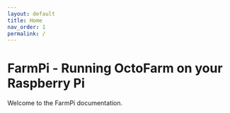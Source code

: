 ```yaml
---
layout: default
title: Home
nav_order: 1
permalink: /
---
```


# FarmPi - Running OctoFarm on your Raspberry Pi

Welcome to the FarmPi documentation.
